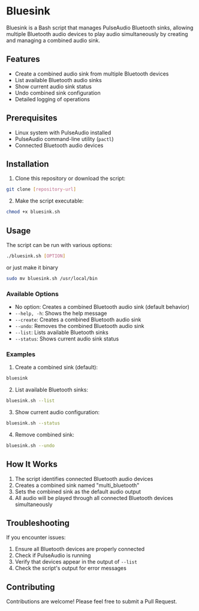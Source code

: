 # Bluesink

Bluesink is a Bash script that manages PulseAudio Bluetooth sinks, allowing multiple Bluetooth audio devices to play audio simultaneously by creating and managing a combined audio sink.

## Features

- Create a combined audio sink from multiple Bluetooth devices
- List available Bluetooth audio sinks
- Show current audio sink status
- Undo combined sink configuration
- Detailed logging of operations

## Prerequisites

- Linux system with PulseAudio installed
- PulseAudio command-line utility (`pactl`)
- Connected Bluetooth audio devices

## Installation

1. Clone this repository or download the script:
```bash
git clone [repository-url]
```

2. Make the script executable:
```bash
chmod +x bluesink.sh
```

## Usage

The script can be run with various options:

```bash
./bluesink.sh [OPTION]
```
or just make it binary

```bash
sudo mv bluesink.sh /usr/local/bin
```

### Available Options

- No option: Creates a combined Bluetooth audio sink (default behavior)
- `--help, -h`: Shows the help message
- `--create`: Creates a combined Bluetooth audio sink
- `--undo`: Removes the combined Bluetooth audio sink
- `--list`: Lists available Bluetooth sinks
- `--status`: Shows current audio sink status

### Examples

1. Create a combined sink (default):
```bash
bluesink
```

2. List available Bluetooth sinks:
```bash
bluesink.sh --list
```

3. Show current audio configuration:
```bash
bluesink.sh --status
```

4. Remove combined sink:
```bash
bluesink.sh --undo
```

## How It Works

1. The script identifies connected Bluetooth audio devices
2. Creates a combined sink named "multi_bluetooth"
3. Sets the combined sink as the default audio output
4. All audio will be played through all connected Bluetooth devices simultaneously

## Troubleshooting

If you encounter issues:

1. Ensure all Bluetooth devices are properly connected
2. Check if PulseAudio is running
3. Verify that devices appear in the output of `--list`
4. Check the script's output for error messages

## Contributing

Contributions are welcome! Please feel free to submit a Pull Request.
